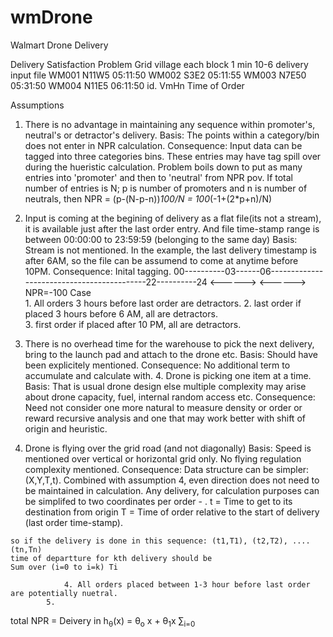 # wmDrone
Walmart Drone Delivery


Delivery Satisfaction Problem
	Grid village
		each block 1 min
	10-6 delivery
	input file
		WM001 N11W5 05:11:50
		WM002 S3E2 05:11:55
		WM003 N7E50 05:31:50
		WM004 N11E5 06:11:50
		id.   VmHn  Time of Order
    
    
Assumptions
	       
   1. There is no advantage in maintaining any sequence within promoter's, neutral's or detractor's delivery.
		Basis: The points within a category/bin does not enter in NPR calculation. 
		Consequence: Input data can be tagged into three categories bins. These entries may have tag spill over during the hueristic calculation. Problem boils down to put as many entries into 'promoter' and then to 'neutral' from NPR pov.
			If total number of entries is N; p is number of promoters and n is number of neutrals, then NPR = (p-(N-p-n))*100/N = 100*(-1+(2*p+n)/N)

   2. Input is coming at the begining of delivery as a flat file(its not a stream), it is available just after the last order entry. And file time-stamp range is between 00:00:00 to 23:59:59 (belonging to the same day)
		Basis: Stream is not mentioned. In the example, the last delivery timestamp is after 6AM, so the file can be assumend to come at anytime before 10PM. 
Consequence: 
		Inital tagging.
		00----------03------06-------------------------------------------22----------24
	        <------>                                                        <------>   NPR=-100 Case  
			1. All orders 3 hours before last order are detractors. 
			2. last order if placed 3 hours before 6 AM, all are detractors.  
			3. first order if placed after 10 PM, all are detractors.

   3. There is no overhead time for the warehouse to pick the next delivery, bring to the launch pad and attach to the drone etc. 
	  Basis: Should have been explicitely mentioned.
    Consequence: No additional term to accumulate and calculate with. 
	4. Drone is picking one item at a time. 
		Basis: That is usual drone design else multiple complexity may arise about drone capacity, fuel, internal random access etc.
		Consequence:   Need not consider one more natural to measure density or order or reward recursive
    analysis and one that may work better with shift of origin and heuristic. 
   5. Drone is flying over the grid road (and not diagonally)
		Basis: Speed is mentioned over vertical or horizontal grid only. No flying regulation complexity mentioned. 
    Consequence: Data structure can be simpler: (X,Y,T,t). Combined with assumption 4, even direction does not need to be maintained 
    in calculation. Any delivery, for calculation purposes can be simplifed to two coordinates per order - .
    t = Time to get to its destination from origin
    T = Time of order relative to the start of delivery (last order time-stamp). 
    
    so if the delivery is done in this sequence: (t1,T1), (t2,T2), .... (tn,Tn)
    time of departture for kth delivery should be
    Sum over (i=0 to i=k) Ti

				4. All orders placed between 1-3 hour before last order are potentially nuetral.
			5. 


   total NPR = Deivery in 
   h<sub>&theta;</sub>(x) = &theta;<sub>o</sub> x + &theta;<sub>1</sub>x
&sum;<sub>i=0</sub>
